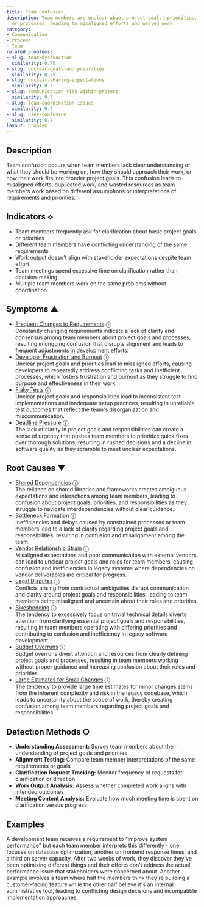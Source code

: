 ```yaml
---
title: Team Confusion
description: Team members are unclear about project goals, priorities, responsibilities,
  or processes, leading to misaligned efforts and wasted work.
category:
- Communication
- Process
- Team
related_problems:
- slug: team-dysfunction
  similarity: 0.75
- slug: unclear-goals-and-priorities
  similarity: 0.75
- slug: unclear-sharing-expectations
  similarity: 0.7
- slug: communication-risk-within-project
  similarity: 0.7
- slug: team-coordination-issues
  similarity: 0.7
- slug: user-confusion
  similarity: 0.7
layout: problem
---
```


## Description

Team confusion occurs when team members lack clear understanding of what they should be working on, how they should approach their work, or how their work fits into broader project goals. This confusion leads to misaligned efforts, duplicated work, and wasted resources as team members work based on different assumptions or interpretations of requirements and priorities.

## Indicators ⟡

- Team members frequently ask for clarification about basic project goals or priorities
- Different team members have conflicting understanding of the same requirements
- Work output doesn't align with stakeholder expectations despite team effort
- Team meetings spend excessive time on clarification rather than decision-making
- Multiple team members work on the same problems without coordination

## Symptoms ▲
- [Frequent Changes to Requirements](frequent-changes-to-requirements.md) <span class="info-tooltip" title="Confidence: 0.490, Strength: 0.721">ⓘ</span>
<br/>  Constantly changing requirements indicate a lack of clarity and consensus among team members about project goals and processes, resulting in ongoing confusion that disrupts alignment and leads to frequent adjustments in development efforts.
- [Developer Frustration and Burnout](developer-frustration-and-burnout.md) <span class="info-tooltip" title="Confidence: 0.346, Strength: 0.590">ⓘ</span>
<br/>  Unclear project goals and priorities lead to misaligned efforts, causing developers to repeatedly address conflicting tasks and inefficient processes, which fosters frustration and burnout as they struggle to find purpose and effectiveness in their work.
- [Flaky Tests](flaky-tests.md) <span class="info-tooltip" title="Confidence: 0.344, Strength: 0.688">ⓘ</span>
<br/>  Unclear project goals and responsibilities lead to inconsistent test implementations and inadequate setup practices, resulting in unreliable test outcomes that reflect the team's disorganization and miscommunication.
- [Deadline Pressure](deadline-pressure.md) <span class="info-tooltip" title="Confidence: 0.306, Strength: 0.705">ⓘ</span>
<br/>  The lack of clarity in project goals and responsibilities can create a sense of urgency that pushes team members to prioritize quick fixes over thorough solutions, resulting in rushed decisions and a decline in software quality as they scramble to meet unclear expectations.

## Root Causes ▼
- [Shared Dependencies](shared-dependencies.md) <span class="info-tooltip" title="Confidence: 0.384, Strength: 0.959">ⓘ</span>
<br/>  The reliance on shared libraries and frameworks creates ambiguous expectations and interactions among team members, leading to confusion about project goals, priorities, and responsibilities as they struggle to navigate interdependencies without clear guidance.
- [Bottleneck Formation](bottleneck-formation.md) <span class="info-tooltip" title="Confidence: 0.340, Strength: 0.924">ⓘ</span>
<br/>  Inefficiencies and delays caused by constrained processes or team members lead to a lack of clarity regarding project goals and responsibilities, resulting in confusion and misalignment among the team.
- [Vendor Relationship Strain](vendor-relationship-strain.md) <span class="info-tooltip" title="Confidence: 0.320, Strength: 0.930">ⓘ</span>
<br/>  Misaligned expectations and poor communication with external vendors can lead to unclear project goals and roles for team members, causing confusion and inefficiencies in legacy systems where dependencies on vendor deliverables are critical for progress.
- [Legal Disputes](legal-disputes.md) <span class="info-tooltip" title="Confidence: 0.317, Strength: 0.911">ⓘ</span>
<br/>  Conflicts arising from contractual ambiguities disrupt communication and clarity around project goals and responsibilities, leading to team members being misaligned and uncertain about their roles and priorities.
- [Bikeshedding](bikeshedding.md) <span class="info-tooltip" title="Confidence: 0.316, Strength: 0.939">ⓘ</span>
<br/>  The tendency to excessively focus on trivial technical details diverts attention from clarifying essential project goals and responsibilities, resulting in team members operating with differing priorities and contributing to confusion and inefficiency in legacy software development.
- [Budget Overruns](budget-overruns.md) <span class="info-tooltip" title="Confidence: 0.306, Strength: 0.954">ⓘ</span>
<br/>  Budget overruns divert attention and resources from clearly defining project goals and processes, resulting in team members working without proper guidance and increasing confusion about their roles and priorities.
- [Large Estimates for Small Changes](large-estimates-for-small-changes.md) <span class="info-tooltip" title="Confidence: 0.302, Strength: 0.857">ⓘ</span>
<br/>  The tendency to provide large time estimates for minor changes stems from the inherent complexity and risk in the legacy codebase, which leads to uncertainty about the scope of work, thereby creating confusion among team members regarding project goals and responsibilities.

## Detection Methods ○

- **Understanding Assessment:** Survey team members about their understanding of project goals and priorities
- **Alignment Testing:** Compare team member interpretations of the same requirements or goals
- **Clarification Request Tracking:** Monitor frequency of requests for clarification or direction
- **Work Output Analysis:** Assess whether completed work aligns with intended outcomes
- **Meeting Content Analysis:** Evaluate how much meeting time is spent on clarification versus progress

## Examples

A development team receives a requirement to "improve system performance" but each team member interprets this differently - one focuses on database optimization, another on frontend response times, and a third on server capacity. After two weeks of work, they discover they've been optimizing different things and their efforts don't address the actual performance issue that stakeholders were concerned about. Another example involves a team where half the members think they're building a customer-facing feature while the other half believe it's an internal administrative tool, leading to conflicting design decisions and incompatible implementation approaches.
